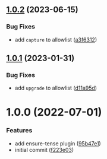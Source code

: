 ## [1.0.2](https://github.com/actuallydamo/commitlint-plugin-tense/compare/v1.0.1...v1.0.2) (2023-06-15)


### Bug Fixes

* add `capture` to allowlist ([a3f6312](https://github.com/actuallydamo/commitlint-plugin-tense/commit/a3f63126cfb57907a6734391f8757a6a8afa745c))

## [1.0.1](https://github.com/actuallydamo/commitlint-plugin-tense/compare/v1.0.0...v1.0.1) (2023-01-31)


### Bug Fixes

* add `upgrade` to allowlist ([d11a95d](https://github.com/actuallydamo/commitlint-plugin-tense/commit/d11a95d995b882c2baaae17570fcd2399114511c))

# 1.0.0 (2022-07-01)


### Features

* add ensure-tense plugin ([95b47e1](https://github.com/actuallydamo/commitlint-plugin-tense/commit/95b47e1c1d88f97c9b14586df01d4a31b1df4b69))
* initial commit ([f223e03](https://github.com/actuallydamo/commitlint-plugin-tense/commit/f223e036f094c088a4a869b14d3c12de652305a0))
